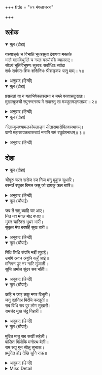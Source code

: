 +++
title = "०१ मंगलाचरण"

+++


## श्लोक


<details open><summary>मूल (दोहा)</summary>

यस्याङ्के च विभाति भूधरसुता देवापगा मस्तके  
भाले बालविधुर्गले च गरलं यस्योरसि व्यालराट्।  
सोऽयं भूतिविभूषणः सुरवरः सर्वाधिपः सर्वदा  
शर्वः सर्वगतः शिवः शशिनिभः श्रीशङ्करः पातु माम्॥ १॥
</details>

<details><summary>अनुवाद (हिन्दी)</summary>

जिनकी गोदमें हिमाचलसुता पार्वतीजी, मस्तकपर गङ्गाजी, ललाटपर द्वितीयाका चन्द्रमा, कण्ठमें हलाहल विष और वक्षःस्थलपर सर्पराज शेषजी सुशोभित हैं, वे भस्मसे विभूषित, देवताओंमें श्रेष्ठ, सर्वेश्वर, संहारकर्ता [या भक्तोंके पापनाशक], सर्वव्यापक, कल्याणरूप, चन्द्रमाके समान शुभ्रवर्ण श्रीशङ्करजी सदा मेरी रक्षा करें॥ १॥
</details>

<details open><summary>मूल (दोहा)</summary>

प्रसन्नतां या न गताभिषेकतस्तथा न मम्ले वनवासदुःखतः।  
मुखाम्बुजश्री रघुनन्दनस्य मे सदास्तु सा मञ्जुलमङ्गलप्रदा॥ २॥
</details>

<details><summary>अनुवाद (हिन्दी)</summary>

रघुकुलको आनन्द देनेवाले श्रीरामचन्द्रजीके मुखारविन्दकी जो शोभा राज्याभिषेकसे (राज्याभिषेककी बात सुनकर) न तो प्रसन्नताको प्राप्त हुई और न वनवासके दुःखसे मलिन ही हुई, वह (मुखकमलकी छबि) मेरे लिये सदा सुन्दर मङ्गलोंकी देनेवाली हो॥ २॥
</details>

<details open><summary>मूल (दोहा)</summary>

नीलाम्बुजश्यामलकोमलाङ्गं सीतासमारोपितवामभागम्।  
पाणौ महासायकचारुचापं नमामि रामं रघुवंशनाथम्॥  ३॥
</details>

<details><summary>अनुवाद (हिन्दी)</summary>

नीले कमलके समान श्याम और कोमल जिनके अङ्ग हैं, श्रीसीताजी जिनके वाम भागमें विराजमान हैं और जिनके हाथोंमें [क्रमशः] अमोघ बाण और सुन्दर धनुष है, उन रघुवंशके स्वामी श्रीरामचन्द्रजीको मैं नमस्कार करता हूँ॥ ३॥
</details>

## दोहा


<details open><summary>मूल (दोहा)</summary>

श्रीगुरु चरन सरोज रज निज मनु मुकुरु सुधारि।  
बरनउँ रघुबर बिमल जसु जो दायकु फल चारि॥
</details>

<details><summary>अनुवाद (हिन्दी)</summary>

श्रीगुरुजीके चरणकमलोंकी रजसे अपने मनरूपी दर्पणको साफ करके मैं श्रीरघुनाथजीके उस निर्मल यशका वर्णन करता हूँ, जो चारों फलोंको (धर्म, अर्थ, काम, मोक्षको) देनेवाला है।
</details>

<details open><summary>मूल (चौपाई)</summary>

जब तें रामु ब्याहि घर आए।  
नित नव मंगल मोद बधाए॥  
भुवन चारिदस भूधर भारी।  
सुकृत मेघ बरषहिं सुख बारी॥
</details>

<details><summary>अनुवाद (हिन्दी)</summary>

जबसे श्रीरामचन्द्रजी विवाह करके घर आये, तबसे [अयोध्यामें] नित्य नये मङ्गल हो रहे हैं और आनन्दके बधावे बज रहे हैं। चौदहों लोकरूपी बड़े भारी पर्वतोंपर पुण्यरूपी मेघ सुखरूपी जल बरसा रहे हैं॥ १॥
</details>

<details open><summary>मूल (चौपाई)</summary>

रिधि सिधि संपति नदीं सुहाई।  
उमगि अवध अंबुधि कहुँ आई॥  
मनिगन पुर नर नारि सुजाती।  
सुचि अमोल सुंदर सब भाँती॥
</details>

<details><summary>अनुवाद (हिन्दी)</summary>

ऋद्धि-सिद्धि और सम्पत्तिरूपी सुहावनी नदियाँ उमड़-उमड़कर अयोध्यारूपी समुद्रमें आ मिलीं। नगरके स्त्री-पुरुष अच्छी जातिके मणियोंके समूह हैं, जो सब प्रकारसे पवित्र, अमूल्य और सुन्दर हैं॥ २॥
</details>

<details open><summary>मूल (चौपाई)</summary>

कहि न जाइ कछु नगर बिभूती।  
जनु एतनिअ बिरंचि करतूती॥  
सब बिधि सब पुर लोग सुखारी।  
रामचंद मुख चंदु निहारी॥
</details>

<details><summary>अनुवाद (हिन्दी)</summary>

नगरका ऐश्वर्य कुछ कहा नहीं जाता। ऐसा जान पड़ता है, मानो ब्रह्माजीकी कारीगरी बस इतनी ही है। सब नगरनिवासी श्रीरामचन्द्रजीके मुखचन्द्रको देखकर सब प्रकारसे सुखी हैं॥ ३॥
</details>

<details open><summary>मूल (चौपाई)</summary>

मुदित मातु सब सखीं सहेली।  
फलित बिलोकि मनोरथ बेली॥  
राम रूपु गुन सीलु सुभाऊ।  
प्रमुदित होइ देखि सुनि राऊ॥
</details>

<details><summary>अनुवाद (हिन्दी)</summary>

सब माताएँ और सखी-सहेलियाँ अपनी मनोरथरूपी बेलको फली हुई देखकर आनन्दित हैं। श्रीरामचन्द्रजीके रूप, गुण, शील और स्वभावको देख-सुनकर राजा दशरथजी बहुत ही आनन्दित होते हैं॥ ४॥
</details>

<details><summary>Misc Detail</summary>


</details>
